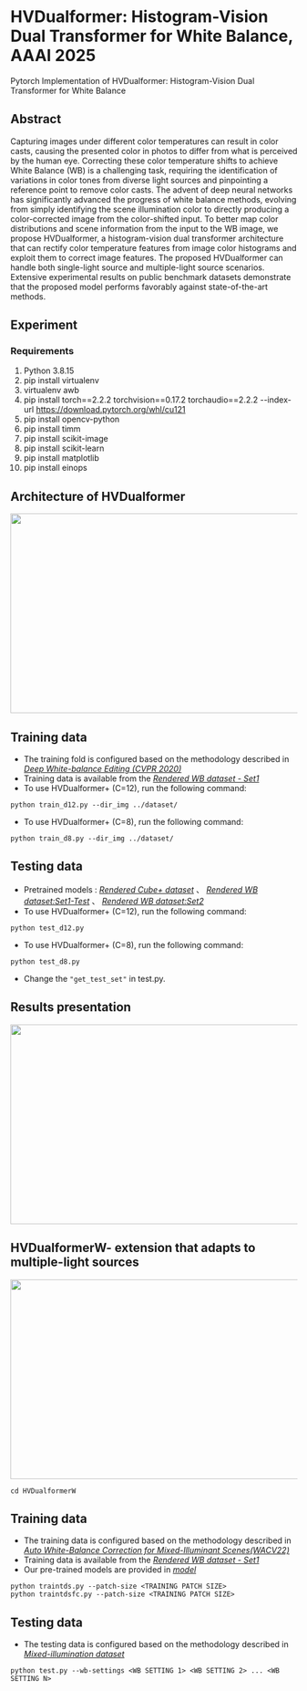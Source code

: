 # HVDualformer: Histogram-Vision Dual Transformer for White Balance, AAAI 2025
Pytorch Implementation of HVDualformer: Histogram-Vision Dual Transformer for White Balance

## Abstract
Capturing images under different color temperatures can result in color casts, causing the presented color in photos to differ from what is perceived by the human eye. Correcting these color temperature shifts to achieve White Balance (WB) is a challenging task, requiring the identification of variations in color tones from diverse light sources and pinpointing a reference point to remove color casts. 
The advent of deep neural networks has significantly advanced the progress of white balance methods, evolving from simply identifying the scene illumination color to directly producing a color-corrected image from the color-shifted input. To better map color distributions and scene information from the input to the WB image, we propose HVDualformer, a histogram-vision dual transformer architecture that can rectify color temperature features from image color histograms and exploit them to correct image features. The proposed HVDualformer can handle both single-light source and multiple-light source scenarios.  Extensive experimental results on public benchmark datasets demonstrate that the proposed model performs favorably against state-of-the-art methods.

## Experiment

### Requirements
1. Python 3.8.15
2. pip install virtualenv
3. virtualenv awb
4. pip install torch==2.2.2 torchvision==0.17.2 torchaudio==2.2.2 --index-url https://download.pytorch.org/whl/cu121
5. pip install opencv-python
6. pip install timm
7. pip install scikit-image
8. pip install scikit-learn
9. pip install matplotlib
10. pip install einops
## Architecture of HVDualformer
<img src="./Figures/HVdualformer_arch.png" width = "800" height = "350" div align=center />

## Training data
* The training fold is configured based on the methodology described in *[Deep White-balance Editing (CVPR 2020)](https://openaccess.thecvf.com/content_CVPR_2020/papers/Afifi_Deep_White-Balance_Editing_CVPR_2020_paper.pdf)*
* Training data is available from the *[Rendered WB dataset - Set1](https://cvil.eecs.yorku.ca/projects/public_html/sRGB_WB_correction/dataset.html)*
* To use HVDualformer+ (C=12), run the following command:
```
python train_d12.py --dir_img ../dataset/
```
* To use HVDualformer+ (C=8), run the following command:
```
python train_d8.py --dir_img ../dataset/
```
## Testing data
* Pretrained models : *[Rendered Cube+ dataset](http://gofile.me/65TdH/y7daONJB6)* 、 *[Rendered WB dataset:Set1-Test](http://gofile.me/65TdH/DkR69Z1JG)* 、 *[Rendered WB dataset:Set2](http://gofile.me/65TdH/YluetLLGD)*
* To use HVDualformer+ (C=12), run the following command:
```
python test_d12.py
```
* To use HVDualformer+ (C=8), run the following command:
```
python test_d8.py 
```
*  Change the `"get_test_set"` in test.py. <br>

## Results presentation
<img src="./Figures/awb_correction.png" width = "800" height = "350" div align=center />

## HVDualformerW- extension that adapts to multiple-light sources
<img src="./Figures/HVdualformerW_arch.png" width = "800" height = "350" div align=center />

```
cd HVDualformerW
```
## Training data
* The training data is configured based on the methodology described in *[Auto White-Balance Correction for Mixed-Illuminant Scenes(WACV22)](https://arxiv.org/abs/2109.08750)*
* Training data is available from the *[Rendered WB dataset - Set1](https://cvil.eecs.yorku.ca/projects/public_html/sRGB_WB_correction/dataset.html)*
* Our pre-trained models are provided in *[model](http://gofile.me/65TdH/sj5T6YOKU)*
```
python traintds.py --patch-size <TRAINING PATCH SIZE>
python traintdsfc.py --patch-size <TRAINING PATCH SIZE>
```
## Testing data
* The testing data is configured based on the methodology described in *[Mixed-illumination dataset](https://arxiv.org/abs/2109.08750)*
```
python test.py --wb-settings <WB SETTING 1> <WB SETTING 2> ... <WB SETTING N>
```
